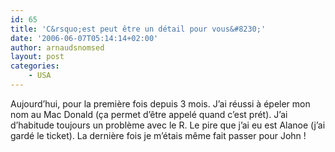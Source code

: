 ```yaml
---
id: 65
title: 'C&rsquo;est peut être un détail pour vous&#8230;'
date: '2006-06-07T05:14:14+02:00'
author: arnaudsnomsed
layout: post
categories:
    - USA
---
```


Aujourd’hui, pour la première fois depuis 3 mois. J’ai réussi à épeler mon nom au Mac Donald (ça permet d’être appelé quand c’est prét). J’ai d’habitude toujours un problème avec le R. Le pire que j’ai eu est Alanoe (j’ai gardé le ticket). La dernière fois je m’étais même fait passer pour John !